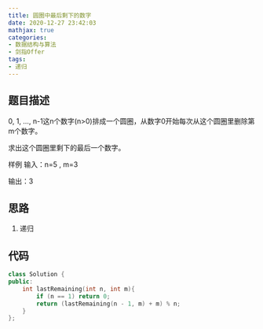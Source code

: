 ```yaml
---
title: 圆圈中最后剩下的数字
date: 2020-12-27 23:42:03
mathjax: true
categories:
- 数据结构与算法
- 剑指Offer
tags: 
- 递归
---
```


## 题目描述

0, 1, …, n-1这n个数字(n>0)排成一个圆圈，从数字0开始每次从这个圆圈里删除第m个数字。

求出这个圆圈里剩下的最后一个数字。

样例
输入：n=5 , m=3

输出：3

## 思路

1. 递归

## 代码

```cpp
class Solution {
public:
    int lastRemaining(int n, int m){
        if (n == 1) return 0;
        return (lastRemaining(n - 1, m) + m) % n;
    }
};
```
